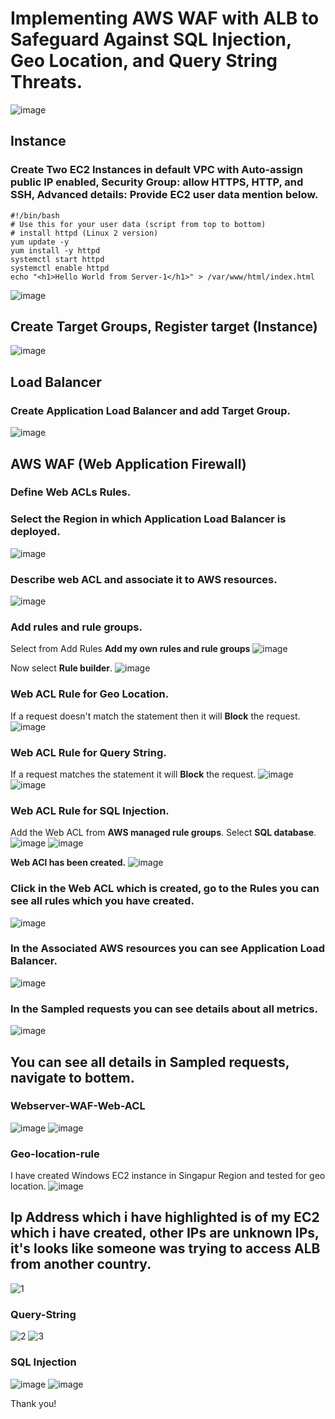 # Implementing AWS WAF with ALB to Safeguard Against SQL Injection, Geo Location, and Query String Threats.
![image](https://github.com/user-attachments/assets/275d1961-fc1c-4c0f-871b-8d79584b58f4)


## Instance
### Create Two EC2 Instances in default VPC with Auto-assign public IP enabled, Security Group: allow HTTPS, HTTP, and SSH, Advanced details: Provide EC2 user data mention below.
```
#!/bin/bash
# Use this for your user data (script from top to bottom)
# install httpd (Linux 2 version)
yum update -y
yum install -y httpd
systemctl start httpd
systemctl enable httpd
echo "<h1>Hello World from Server-1</h1>" > /var/www/html/index.html
```
![image](https://github.com/user-attachments/assets/c091d9b0-b262-4d18-a806-79cc6c775c11)


## Create Target Groups, Register target (Instance)

![image](https://github.com/user-attachments/assets/011cf4ce-7ab6-47e8-aaee-31d82cc2aaa3)


## Load Balancer
### Create Application Load Balancer and add Target Group.

![image](https://github.com/user-attachments/assets/bb14352a-9c81-47b8-8de4-ed9a463ad62d)


## AWS WAF (Web Application Firewall)
### Define Web ACLs Rules.
### Select the Region in which Application Load Balancer is deployed.
![image](https://github.com/user-attachments/assets/01a600b3-a96e-423e-942b-0512ef5c9241)


### Describe web ACL and associate it to AWS resources.
![image](https://github.com/user-attachments/assets/907c9df8-70a1-4eac-9fd3-7bc63ea78fbe)


### Add rules and rule groups.
Select from Add Rules **Add my own rules and rule groups**
![image](https://github.com/user-attachments/assets/4b715cb1-f841-4370-a202-7202ed007af4)


Now select **Rule builder**.
![image](https://github.com/user-attachments/assets/b4ea6a7f-800a-44f3-b54b-405df93f3899)

### Web ACL Rule for Geo Location.
If a request doesn't match the statement then it will **Block** the request.
![image](https://github.com/user-attachments/assets/46448d88-37c0-4dd1-b0e7-63a51cfb6d3e)


### Web ACL Rule for Query String.
If a request matches the statement it will **Block** the request.
![image](https://github.com/user-attachments/assets/a1988f9a-0fb7-4a06-86d2-80333d1cd2a9)
![image](https://github.com/user-attachments/assets/af476311-aea4-4f98-93c4-d6ad984a5dcd)


### Web ACL Rule for SQL Injection.
Add the Web ACL from **AWS managed rule groups**.
Select **SQL database**.
![image](https://github.com/user-attachments/assets/47bb0a45-e2b6-4f89-a91d-2d9a1f461c88)
![image](https://github.com/user-attachments/assets/34193ba9-1b7f-42f7-a730-48f65d7d4b98)


**Web ACl has been created.**
![image](https://github.com/user-attachments/assets/d2e9f403-ed64-42c8-83f3-ac8475204695)

### Click in the Web ACL which is created, go to the **Rules** you can see all rules which you have created.

![image](https://github.com/user-attachments/assets/9afe8787-26fa-44f7-9352-a4ee495beba3)


### In the Associated AWS resources you can see Application Load Balancer.

![image](https://github.com/user-attachments/assets/c7bc05db-104f-4416-b6d7-b5e57b819e23)


### In the Sampled requests you can see details about all metrics.
![image](https://github.com/user-attachments/assets/97a049a1-b6f7-428f-9140-0800ecb8e54b)

## You can see all details in Sampled requests, navigate to bottem.

### Webserver-WAF-Web-ACL
![image](https://github.com/user-attachments/assets/ccb21d92-44a9-4d42-9b8d-2ebf7c166638)
![image](https://github.com/user-attachments/assets/c4fd9295-ddfb-4552-be80-6ae239680b9a)


### Geo-location-rule
I have created Windows EC2 instance in Singapur Region and tested for geo location.
![image](https://github.com/user-attachments/assets/b840049a-177d-4a58-b321-228761904d25)

## Ip Address which i have highlighted is of my EC2 which i have created, other IPs are unknown IPs, it's looks like someone was trying to access ALB from another country.

![1](https://github.com/user-attachments/assets/0d8faee2-4bd1-4b11-99c4-8adf89196452)


### Query-String
![2](https://github.com/user-attachments/assets/d151234f-7198-4962-a28e-5e678e0bd381)
![3](https://github.com/user-attachments/assets/4c83a223-640b-488c-bc53-69cda55dbb66)

### SQL Injection
![image](https://github.com/user-attachments/assets/3c522f8c-d7f9-490e-961f-d9c01645620c)
![image](https://github.com/user-attachments/assets/50841922-0570-4071-9518-85447203c889)


Thank you!
